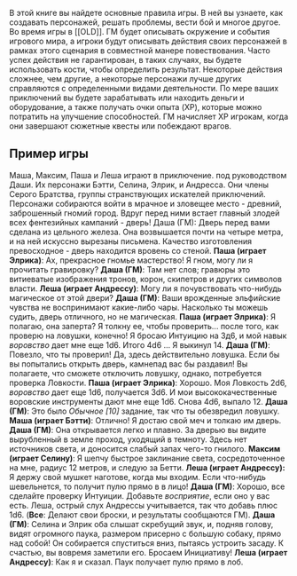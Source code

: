 В этой книге вы найдете основные правила игры. 
В ней вы узнаете, как создавать персонажей, решать проблемы, вести бой и многое другое. Во время игры в [[OLD]]. ГМ будет описывать 
окружение и события игрового мира, а игроки будут описывать действия своих персонажей в рамках этого сценария в совместной манере повествования. Часто успех действия не гарантирован, в таких случаях, вы будете использовать кости, чтобы определить 
результат. Некоторые действия сложнее, чем 
другие, а некоторые персонажи лучше других справляются с определенными видами деятельности. По мере ваших приключений вы 
будете зарабатывать или находить деньги и оборудование, а также 
получать очки опыта (XP), которые можно потратить на 
улучшение способностей. ГМ начисляет XP игрокам, когда они завершают сюжетные квесты или побеждают врагов.

## Пример игры

Маша, Максим, Паша и Леша играют в приключение. 
под руководством Даши. Их персонажи Бэтти, Селина, Элрик, 
и Андресса. Они члены Серого Братства, группы 
странствующих искателей приключений. Персонажи собираются войти в мрачное и зловещее место - древний, заброшенный гномий город. Вдруг перед ними встает главный злодей всех фентезийных кампаний - дверь!
Даша (ГМ): Дверь перед вами сделана из цельного 
железа. Она возвышается почти на четыре метра, и на ней искуссно вырезаны письмена. Качество изготовления 
превосходное - дверь находится вровень со 
стеной.
**Паша (играет Элрика)**: Ах, прекрасное гномье мастерство! Я гном, могу ли я прочитать гравировку?
**Даша (ГМ)**: Там нет слов; гравюры 
это витиеватые изображения тронов, корон, скипетров и 
других символов власти.
**Леша (играет Андрессу)**: Могу ли я почувствовать что-нибудь магическое от этой двери?
**Даша (ГМ)**: Ваши врожденные эльфийские чувства не воспринимают какие-либо чары. Насколько ты можешь судить, дверь отличного, но не магическая.
**Паша (играет Элрика)**: Я полагаю, она заперта? Я толкну ее, чтобы проверить... после того, как проверю на ловушки, конечно! Я бросаю Интуицию на 3д6, и мой навык *воровство* дает мне еще 1d6. Итого 4d6 ... Я выкинул 14.
**Даша (ГМ)**: Повезло, что ты проверил! Да, здесь 
действительно ловушка. Если бы вы попытались открыть дверь, камнепад вас бы раздавил! Вы полагаете, что сможете отключить 
ловушку, однако, потребуется проверка Ловкости.
**Паша (играет Элрика)**: Хорошо. Моя Ловкость 2d6, *воровство* дает еще 1d6, получается 3d6. И мои высококачественные воровские инструменты дают мне еще 1d6. Снова 4d6, выпало 12.
**Даша (ГМ)**: Это было *Обычное \[10\]* задание, так что ты обезвредил ловушку.
**Маша (играет Бэтти)**: Отлично! Я достаю свой меч и толкаю им дверь.
**Даша (ГМ)**: Она открывается легко и плавно. За дверью вы видите вырубленный в земле проход, уходящий в темноту. Здесь нет источников света, и доносится слабый запах чего-то гнилого.
**Максим (играет Селину)**: Я шепчу быстрое заклинание света,  сосредоточенное на мне, радиус 12 метров, и следую за 
Бетти.
**Леша (играет Андрессу):** Я держу свой мушкет наготове, когда мы  входим. Если что-нибудь шевельнется, то получит пулю прямо в 
в лицо!
**Даша (ГМ)**: Хорошо, все сделайте проверку Интуиции. Добавьте *восприятие*, если оно у вас есть. Леша, острый слух Андрессы 
учитывается, так что добавь плюс 1d6.
(**Все**: Делают свои броски, и результаты сообщаются ГМ).
**Даша (ГМ)**: Селина и Элрик оба слышат скребущий звук, и, подняв голову, видят огромного паука, размером присерно с большую собаку, прямо над собой! Он собирается спуститься вниз, пытаясь устроить засаду. К счастью, вы вовремя заметили его. Бросаем Инициативу!
**Леша (играет Андрессу)**: Как я и сказал. Паук получает пулю прямо в лоб.